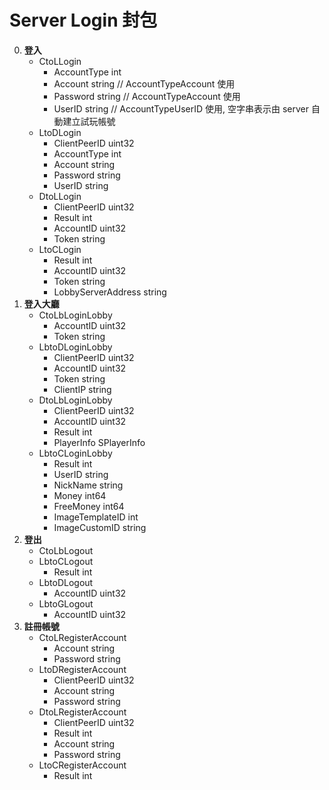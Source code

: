 Server Login 封包
=========================
0. **登入**
	- CtoLLogin
		- AccountType int
		- Account     string // AccountTypeAccount 使用
		- Password    string // AccountTypeAccount 使用
		- UserID      string // AccountTypeUserID 使用, 空字串表示由 server 自動建立試玩帳號
	- LtoDLogin
		- ClientPeerID uint32
		- AccountType  int
		- Account      string
		- Password     string
		- UserID       string
	- DtoLLogin
		- ClientPeerID uint32
		- Result       int
		- AccountID    uint32
		- Token        string
	- LtoCLogin
		- Result             int
		- AccountID          uint32
		- Token              string
		- LobbyServerAddress string
0. **登入大廳**
	- CtoLbLoginLobby
		- AccountID uint32
		- Token     string
	- LbtoDLoginLobby
		- ClientPeerID uint32
		- AccountID    uint32
		- Token        string
		- ClientIP     string
	- DtoLbLoginLobby
		- ClientPeerID uint32
		- AccountID    uint32
		- Result       int
		- PlayerInfo   SPlayerInfo
	- LbtoCLoginLobby
		- Result          int
		- UserID          string
		- NickName        string
		- Money           int64
		- FreeMoney       int64
		- ImageTemplateID int
		- ImageCustomID   string
0. **登出**
	- CtoLbLogout
	- LbtoCLogout
		- Result int
	- LbtoDLogout
		- AccountID uint32
	- LbtoGLogout
		- AccountID uint32
0. **註冊帳號**
	- CtoLRegisterAccount
		- Account  string
		- Password string
	- LtoDRegisterAccount
		- ClientPeerID uint32
		- Account      string
		- Password     string
	- DtoLRegisterAccount
		- ClientPeerID uint32
		- Result       int
		- Account      string
		- Password     string
	- LtoCRegisterAccount
		- Result int